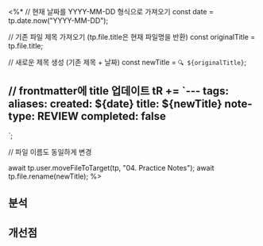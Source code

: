 <%*
  // 현재 날짜를 YYYY-MM-DD 형식으로 가져오기
  const date = tp.date.now("YYYY-MM-DD");
  
  // 기존 파일 제목 가져오기 (tp.file.title은 현재 파일명을 반환)
  const originalTitle = tp.file.title;
  
  // 새로운 제목 생성 (기존 제목 + 날짜)
  const newTitle = `🔍 ${originalTitle}`;
  
  // frontmatter에 title 업데이트
  tR += `---
tags:
aliases: 
created: ${date}
title: ${newTitle}
note-type: REVIEW
completed: false
---
`;
  
  // 파일 이름도 동일하게 변경
  
  await tp.user.moveFileToTarget(tp, "04. Practice Notes");
  await tp.file.rename(newTitle);
%>

## 분석

## 개선점